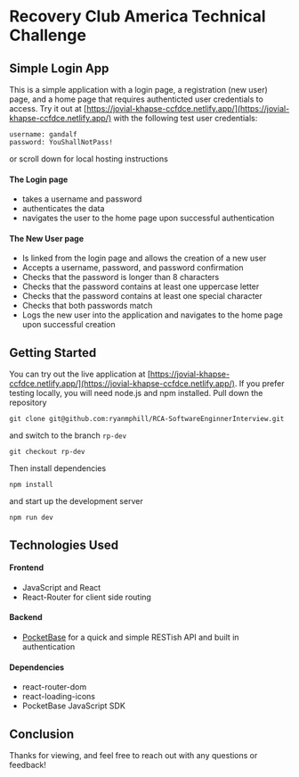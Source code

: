 # Recovery Club America Technical Challenge
## Simple Login App

This is a simple application with a login page, a registration (new user) page, and a home page that requires authenticted user credentials to access. Try it out at [https://jovial-khapse-ccfdce.netlify.app/](https://jovial-khapse-ccfdce.netlify.app/) with the following test user credentials:

```
username: gandalf
password: YouShallNotPass!
```

or scroll down for local hosting instructions

#### The Login page 

- takes a username and password
- authenticates the data
- navigates the user to the home page upon successful authentication

#### The New User page 
- Is linked from the login page and allows the creation of a new user
- Accepts a username, password, and password confirmation
- Checks that the password is longer than 8 characters
- Checks that the password contains at least one uppercase letter
- Checks that the password contains at least one special character
- Checks that both passwords match
- Logs the new user into the application and navigates to the home page upon successful creation

## Getting Started

You can try out the live application at [https://jovial-khapse-ccfdce.netlify.app/](https://jovial-khapse-ccfdce.netlify.app/). If you prefer testing locally, you will need node.js and npm installed. Pull down the repository

```
git clone git@github.com:ryanmphill/RCA-SoftwareEnginnerInterview.git
```

and switch to the branch `rp-dev`

```
git checkout rp-dev
```

Then install dependencies

```
npm install
```

and start up the development server

```
npm run dev
```

## Technologies Used
#### Frontend
- JavaScript and React
- React-Router for client side routing
#### Backend
- [PocketBase](https://pocketbase.io/) for a quick and simple RESTish API and built in authentication

#### Dependencies
- react-router-dom
- react-loading-icons
- PocketBase JavaScript SDK

## Conclusion

Thanks for viewing, and feel free to reach out with any questions or feedback!